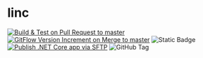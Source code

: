 # linc

[![Build & Test on Pull Request to master](https://github.com/panayot-zhi/linc/actions/workflows/build.yml/badge.svg)](https://github.com/panayot-zhi/linc/actions/workflows/build.yml)  
[![GitFlow Version Increment on Merge to master](https://github.com/panayot-zhi/linc/actions/workflows/version.yml/badge.svg)](https://github.com/panayot-zhi/linc/actions/workflows/version.yml)
![Static Badge](https://img.shields.io/badge/latest-v.1.21.41-blue)  
[![Publish .NET Core app via SFTP](https://github.com/panayot-zhi/linc/actions/workflows/publish.yml/badge.svg)](https://github.com/panayot-zhi/linc/actions/workflows/publish.yml)
![GitHub Tag](https://img.shields.io/github/v/tag/panayot-zhi/linc?label=version)  


